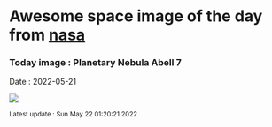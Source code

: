 
# Awesome space image of the day from [nasa](https://api.nasa.gov/)

### Today image : Planetary Nebula Abell 7

Date : 2022-05-21


![](https://apod.nasa.gov/apod/image/2205/Abell_7-2022-02-20-HOO-1024.jpg)

<small>Latest update : Sun May 22 01:20:21 2022</small>


